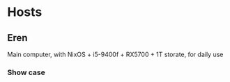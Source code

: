 # Hosts

## Eren

Main computer, with NixOS + i5-9400f + RX5700 + 1T storate, for daily use

### Show case
